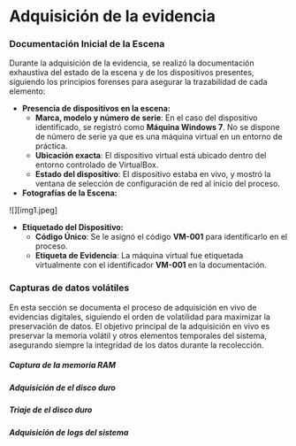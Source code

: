 # Adquisición de la evidencia

### **Documentación Inicial de la Escena**

Durante la adquisición de la evidencia, se realizó la documentación exhaustiva del estado de la escena y de los dispositivos presentes, siguiendo los principios forenses para asegurar la trazabilidad de cada elemento:

* **Presencia de dispositivos en la escena:**  
  * **Marca, modelo y número de serie**: En el caso del dispositivo identificado, se registró como **Máquina Windows 7**. No se dispone de número de serie ya que es una máquina virtual en un entorno de práctica.  
  * **Ubicación exacta**: El dispositivo virtual está ubicado dentro del entorno controlado de VirtualBox.  
  * **Estado del dispositivo**: El dispositivo estaba en vivo, y mostró la ventana de selección de configuración de red al inicio del proceso.  
* **Fotografías de la Escena:**

![][img1.jpeg]

* **Etiquetado del Dispositivo:**  
  * **Código Único**: Se le asignó el código **VM-001** para identificarlo en el proceso.  
  * **Etiqueta de Evidencia**: La máquina virtual fue etiquetada virtualmente con el identificador **VM-001** en la documentación.

### **Capturas de datos volátiles**

En esta sección se documenta el proceso de adquisición en vivo de evidencias digitales, siguiendo el orden de volatilidad para maximizar la preservación de datos. El objetivo principal de la adquisición en vivo es preservar la memoria volátil y otros elementos temporales del sistema, asegurando siempre la integridad de los datos durante la recolección.

##### **Captura de la memoria RAM**

	

##### 	**Adquisición de el disco duro**



##### **Triaje de el disco duro**



##### **Adquisición de logs del sistema** 
